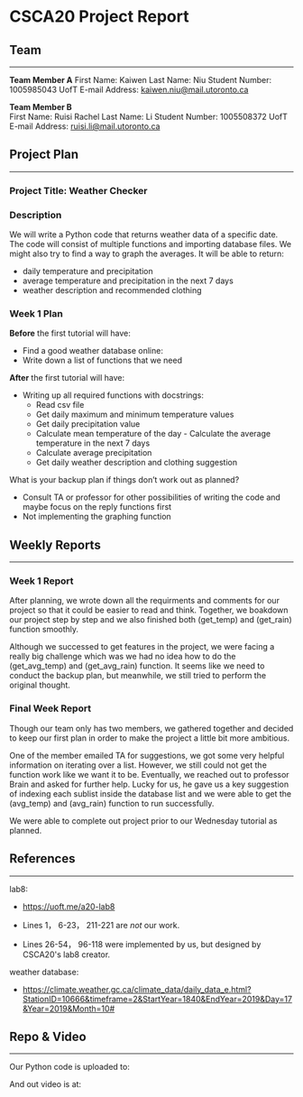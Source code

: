# CSCA20 Project Report

## Team

--------

**Team Member A** 
First Name: Kaiwen
Last Name: Niu
Student Number: 1005985043
UofT E-mail Address: kaiwen.niu@mail.utoronto.ca

**Team Member B**  
First Name: Ruisi Rachel
Last Name: Li
Student Number: 1005508372
UofT E-mail Address: ruisi.li@mail.utoronto.ca

## Project Plan

--------

### Project Title: Weather Checker

### Description

We will write a Python code that returns weather data of a specific date. 
The code will consist of multiple functions and importing database files.
We might also try to find a way to graph the averages.
It will be able to return:
- daily temperature and precipitation
- average temperature and precipitation in the next 7 days
- weather description and recommended clothing 

### Week 1 Plan

**Before** the first tutorial will have:

- Find a good weather database online:
- Write down a list of functions that we need

**After** the first tutorial will have:

- Writing up all required functions with docstrings:
  - Read csv file
  - Get daily maximum and minimum temperature values
  - Get daily precipitation value
  - Calculate mean temperature of the day
        - Calculate the average temperature in the next 7 days
  - Calculate average precipitation
  - Get daily weather description and clothing suggestion 

What is your backup plan if things don’t work out as planned?

- Consult TA or professor for other possibilities of writing the code and maybe focus on the reply functions first
- Not implementing the graphing function 

## Weekly Reports

-----------------

### Week 1 Report

After planning, we wrote down all the requirments and comments for our project so that it could be easier to read and think. Together, we boakdown our project step by step and we also finished both (get_temp) and (get_rain) function smoothly. 

Although we successed to get features in the project, we were facing a really big challenge which was we had no idea how to do the (get_avg_temp) and (get_avg_rain) function. It seems like we need to conduct the backup plan, but meanwhile, we still tried to perform the original thought.

### Final Week Report

Though our team  only has two members, we gathered together and decided to keep our first plan in order to make the project a little bit more ambitious.

One of the member emailed TA for suggestions, we got some very helpful information on iterating over a list. However, we still could not get the function work like we want it to be. Eventually, we reached out to professor Brain and asked for further help. Lucky for us, he gave us a key suggestion of indexing each sublist inside the database list and we were able to get the (avg_temp) and (avg_rain) function to run successfully.

We were able to complete out project prior to our Wednesday tutorial as planned.

## References
-------------

lab8:
- https://uoft.me/a20-lab8

- Lines 1， 6-23， 211-221 are *not* our work.
- Lines 26-54， 96-118 were implemented by us, but designed by CSCA20's lab8 creator.

weather database:
- https://climate.weather.gc.ca/climate_data/daily_data_e.html?StationID=10666&timeframe=2&StartYear=1840&EndYear=2019&Day=17&Year=2019&Month=10#

## Repo & Video
---------------

Our Python code is uploaded to:

And out video is at:
